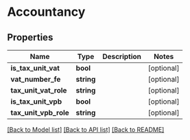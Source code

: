 # Accountancy

## Properties

 Name                  | Type       | Description | Notes      
-----------------------|------------|-------------|------------
 **is_tax_unit_vat**   | **bool**   |             | [optional] 
 **vat_number_fe**     | **string** |             | [optional] 
 **tax_unit_vat_role** | **string** |             | [optional] 
 **is_tax_unit_vpb**   | **bool**   |             | [optional] 
 **tax_unit_vpb_role** | **string** |             | [optional] 

[[Back to Model list]](../../README.md#documentation-for-models) [[Back to API list]](../../README.md#documentation-for-api-endpoints) [[Back to README]](../../README.md)


